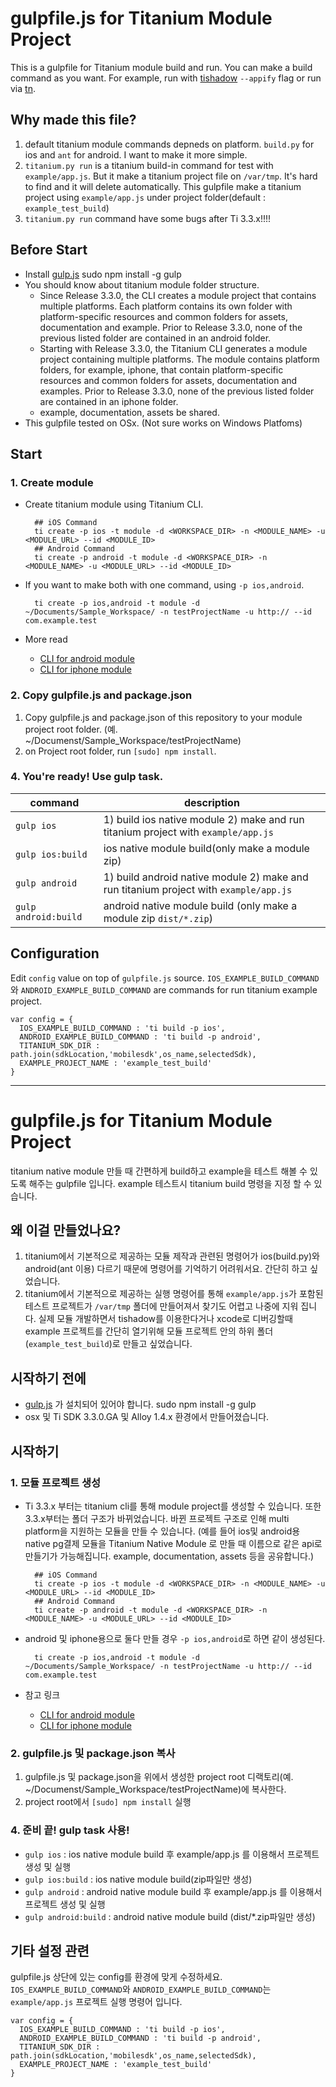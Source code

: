 # gulpfile.js for Titanium Module Project
This is a gulpfile for Titanium module build and run. You can make a build command as you want. For example, run with [tishadow](http://github.com/dbankier/TiShadow) `--appify` flag or run via [tn](http://github.com/fokkezb/tn).

## Why made this file?

1. default titanium module commands depneds on platform. `build.py` for ios and `ant` for android. I want to make it more simple.
2. `titanium.py run` is a titanium build-in command for test with `example/app.js`. But it make a titanium project file on `/var/tmp`. It's hard to find and it will delete automatically. This gulpfile make a titanium project using `example/app.js` under project folder(default : `example_test_build`)
3. `titanium.py run` command have some bugs after Ti 3.3.x!!!!

## Before Start
- Install [gulp.js](http://gulpjs.com)
      sudo npm install -g gulp
- You should know about titanium module folder structure.
    - Since Release 3.3.0, the CLI creates a module project that contains multiple platforms. Each platform contains its own folder with platform-specific resources and common folders for assets, documentation and example. Prior to Release 3.3.0, none of the previous listed folder are contained in an android folder.
    - Starting with Release 3.3.0, the Titanium CLI generates a module project containing multiple platforms. The module contains platform folders, for example, iphone, that contain platform-specific resources and common folders for assets, documentation and examples. Prior to Release 3.3.0, none of the previous listed folder are contained in an iphone folder.
    - example, documentation, assets be shared.
- This gulpfile tested on OSx. (Not sure works on Windows Platfoms)

## Start
### 1. Create module
- Create titanium module using Titanium CLI.

        ## iOS Command
        ti create -p ios -t module -d <WORKSPACE_DIR> -n <MODULE_NAME> -u <MODULE_URL> --id <MODULE_ID>
        ## Android Command
        ti create -p android -t module -d <WORKSPACE_DIR> -n <MODULE_NAME> -u <MODULE_URL> --id <MODULE_ID>

- If you want to make both with one command, using `-p ios,android`.

        ti create -p ios,android -t module -d ~/Documents/Sample_Workspace/ -n testProjectName -u http:// --id com.example.test

- More read
  - [CLI for android module](http://docs.appcelerator.com/titanium/latest/#!/guide/Android_Module_Development_Guide-section-29004945_AndroidModuleDevelopmentGuide-CreatingfromtheTerminal)
  - [CLI for iphone module](http://docs.appcelerator.com/titanium/latest/#!/guide/iOS_Module_Development_Guide-section-29004946_iOSModuleDevelopmentGuide-Step2%3ACreatingyourFirstModule)

### 2. Copy gulpfile.js and package.json
1. Copy gulpfile.js and package.json of this repository to your module project root folder. (예. ~/Documenst/Sample_Workspace/testProjectName)
1. on Project root folder, run `[sudo] npm install`.

### 4. You're ready! Use gulp task.

command | description
------- | -----------
`gulp ios` | 1) build ios native module 2) make and run titanium project with `example/app.js`
`gulp ios:build` | ios native module build(only make a module zip)
`gulp android` | 1) build android native module 2) make and run titanium project with `example/app.js`
`gulp android:build` | android native module build (only make a module zip `dist/*.zip`)

## Configuration
Edit `config` value on top of `gulpfile.js` source. `IOS_EXAMPLE_BUILD_COMMAND`와 `ANDROID_EXAMPLE_BUILD_COMMAND` are commands for run titanium example project.

    var config = {
      IOS_EXAMPLE_BUILD_COMMAND : 'ti build -p ios',
      ANDROID_EXAMPLE_BUILD_COMMAND : 'ti build -p android',
      TITANIUM_SDK_DIR : path.join(sdkLocation,'mobilesdk',os_name,selectedSdk),
      EXAMPLE_PROJECT_NAME : 'example_test_build'
    }



----------

# gulpfile.js for Titanium Module Project
titanium native module 만들 때 간편하게 build하고 example을 테스트 해볼 수 있도록 해주는 gulpfile 입니다. example 테스트시 titanium build 명령을 지정 할 수 있습니다.

## 왜 이걸 만들었나요?

1. titanium에서 기본적으로 제공하는 모듈 제작과 관련된 명령어가 ios(build.py)와 android(ant 이용) 다르기 때문에 명령어를 기억하기 어려워서요. 간단히 하고 싶었습니다.
2. titanium에서 기본적으로 제공하는 실행 명령어를 통해 `example/app.js`가 포함된 테스트 프로젝트가 `/var/tmp` 폴더에 만들어져서 찾기도 어렵고 나중에 지워 집니다. 실제 모듈 개발하면서 tishadow를 이용한다거나 xcode로 디버깅할때 example 프로젝트를 간단히 열기위해 모듈 프로젝트 안의 하위 폴더(`example_test_build`)로 만들고 싶었습니다.

## 시작하기 전에
- [gulp.js](http://gulpjs.com) 가 설치되어 있어야 합니다.
      sudo npm install -g gulp
- osx 및 Ti SDK 3.3.0.GA 및 Alloy 1.4.x 환경에서 만들어졌습니다.

## 시작하기
### 1. 모듈 프로젝트 생성

- Ti 3.3.x 부터는 titanium cli를 통해 module project를 생성할 수 있습니다. 또한 3.3.x부터는 폴더 구조가 바뀌었습니다. 바뀐 프로젝트 구조로 인해 multi platform을 지원하는 모듈을 만들 수 있습니다. (예를 들어 ios및 android용 native pg결제 모듈을 Titanium Native Module 로 만들 때 이름으로 같은 api로 만들기가 가능해집니다. example, documentation, assets 등을 공유합니다.)

        ## iOS Command
        ti create -p ios -t module -d <WORKSPACE_DIR> -n <MODULE_NAME> -u <MODULE_URL> --id <MODULE_ID>
        ## Android Command
        ti create -p android -t module -d <WORKSPACE_DIR> -n <MODULE_NAME> -u <MODULE_URL> --id <MODULE_ID>

- android 및  iphone용으로 둘다 만들 경우 `-p ios,android`로 하면 같이 생성된다.

        ti create -p ios,android -t module -d ~/Documents/Sample_Workspace/ -n testProjectName -u http:// --id com.example.test

- 참고 링크
  - [CLI for android module](http://docs.appcelerator.com/titanium/latest/#!/guide/Android_Module_Development_Guide-section-29004945_AndroidModuleDevelopmentGuide-CreatingfromtheTerminal)
  - [CLI for iphone module](http://docs.appcelerator.com/titanium/latest/#!/guide/iOS_Module_Development_Guide-section-29004946_iOSModuleDevelopmentGuide-Step2%3ACreatingyourFirstModule)

### 2. gulpfile.js 및 package.json 복사
1. gulpfile.js 및 package.json을 위에서 생성한 project root 디랙토리(예. ~/Documenst/Sample_Workspace/testProjectName)에 복사한다.
1. project root에서 `[sudo] npm install` 실행

### 4. 준비 끝! gulp task 사용!
- `gulp ios` : ios native module build 후 example/app.js 를 이용해서 프로젝트 생성 및 실행
- `gulp ios:build` : ios native module build(zip파일만 생성)
- `gulp android` : android native module build 후 example/app.js 를 이용해서 프로젝트 생성 및 실행
- `gulp android:build` : android native module build (dist/*.zip파일만 생성)

## 기타 설정 관련
gulpfile.js 상단에 있는 config를 환경에 맞게 수정하세요. `IOS_EXAMPLE_BUILD_COMMAND`와 `ANDROID_EXAMPLE_BUILD_COMMAND`는 `example/app.js` 프로젝트 실행 명령어 입니다.

    var config = {
      IOS_EXAMPLE_BUILD_COMMAND : 'ti build -p ios',
      ANDROID_EXAMPLE_BUILD_COMMAND : 'ti build -p android',
      TITANIUM_SDK_DIR : path.join(sdkLocation,'mobilesdk',os_name,selectedSdk),
      EXAMPLE_PROJECT_NAME : 'example_test_build'
    }
